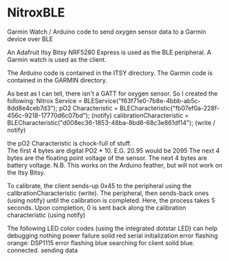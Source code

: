 # NitroxBLE
Garmin Watch / Arduino code to send oxygen sensor data to a Garmin device over BLE

An Adafruit Itsy Bitsy NRF5280 Express is used as the BLE peripheral.  A Garmin watch is used as the client.

The Arduino code is contained in the ITSY directory.
The Garmin code is contained in the GARMIN directory.

As best as I can tell, there isn't a GATT for oxygen sensor.  So I created the following:
Nitrox Service                     = BLEService("f63f71e0-7b8e-4bbb-ab5c-8dd8e4ceb7d3");
pO2 Characteristic                 = BLECharacteristic("fb07ef0a-228f-456c-9218-17770d6c07bd"); (notify)
calibrationCharacteristic = BLECharacteristic("d008ec36-1853-48ba-8bd8-68c3e861df14");          (write / notify)


the pO2 Characteristic is chock-full of stuff.  
The first 4 bytes are digital PO2 * 10.  E.G.  20.95 would be 2095 
The next 4 bytes are the floating point voltage of the sensor.
The next 4 bytes are battery voltage.  N.B.  This works on the Arduino feather, but will not work on the Itsy Bitsy.


To calibrate, the client sends-up 0x45 to the peripheral using the calibrationCharacteristic (write).  The peripheral, then sends-back ones (using notify) until the calibration is completed.  Here, the process takes 5 seconds.  Upon completion, 0 is sent back along the calibration characteristic (using notify)


The following LED color codes (using the integrated dotstar LED) can help debugging
nothing            power failure
solid red          serial initialization error
flashing orange:    DSP1115 error
flashing blue       searching for client
solid blue.          connected.  sending data
